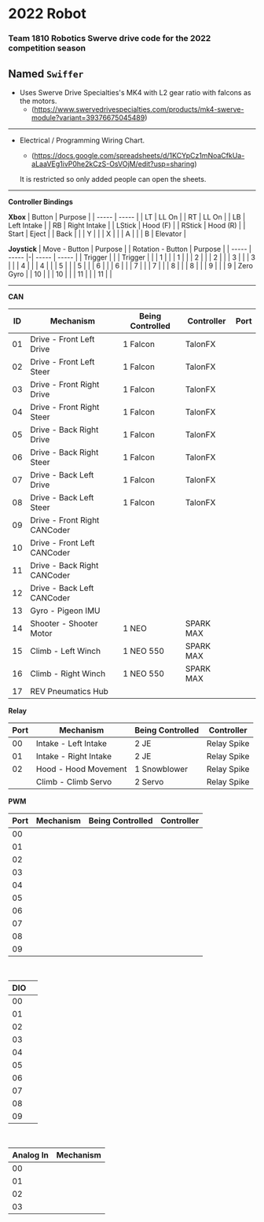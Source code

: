 # 2022 Robot

### Team 1810 Robotics Swerve drive code for the 2022 competition season
**Named `Swiffer`**
---

* Uses Swerve Drive Specialties's MK4 with L2 gear ratio with falcons as the motors.
    * (https://www.swervedrivespecialties.com/products/mk4-swerve-module?variant=39376675045489)

---

* Electrical / Programming Wiring Chart.
    * (https://docs.google.com/spreadsheets/d/1KCYpCz1mNoaCfkUa-aLaaVEg1ivP0he2kCzS-OsVOjM/edit?usp=sharing)

    It is restricted so only added people can open the sheets.

---

**Controller Bindings**

**Xbox**
| Button | Purpose      |
| -----  | -----        |
| LT     | LL On        |
| RT     | LL On        |
| LB     | Left Intake  |
| RB     | Right Intake |
| LStick | Hood (F)     |
| RStick | Hood (R)     |
| Start  | Eject        |
| Back   |              |
| Y      |              |
| X      |              |
| A      |              |
| B      | Elevator     |


**Joystick**
| Move - Button  | Purpose | | Rotation - Button | Purpose   |
| -----          | -----   |-| -----             | -----     |
| Trigger        |         | | Trigger           |           |
| 1              |         | | 1                 |           |
| 2              |         | | 2                 |           |
| 3              |         | | 3                 |           |
| 4              |         | | 4                 |           |
| 5              |         | | 5                 |           |
| 6              |         | | 6                 |           |
| 7              |         | | 7                 |           |
| 8              |         | | 8                 |           |
| 9              |         | | 9                 | Zero Gyro |
| 10             |         | | 10                |           |
| 11             |         | | 11                |           |

---

**CAN**

| ID     | Mechanism                    | Being Controlled | Controller | Port  |
| -----  | -----                        | -----            | -----      | ----- |
| 01     | Drive - Front Left Drive     | 1 Falcon         | TalonFX    |       |
| 02     | Drive - Front Left Steer     | 1 Falcon         | TalonFX    |       |
| 03     | Drive - Front Right Drive    | 1 Falcon         | TalonFX    |       |
| 04     | Drive - Front Right Steer    | 1 Falcon         | TalonFX    |       |
| 05     | Drive - Back Right Drive     | 1 Falcon         | TalonFX    |       |
| 06     | Drive - Back Right Steer     | 1 Falcon         | TalonFX    |       |
| 07     | Drive - Back Left Drive      | 1 Falcon         | TalonFX    |       |
| 08     | Drive - Back Left Steer      | 1 Falcon         | TalonFX    |       |
| 09     | Drive - Front Right CANCoder |                  |            |       |
| 10     | Drive - Front Left CANCoder  |                  |            |       |
| 11     | Drive - Back Right CANCoder  |                  |            |       |
| 12     | Drive - Back Left CANCoder   |                  |            |       |
| 13     | Gyro - Pigeon IMU            |                  |            |       |
| 14     | Shooter - Shooter Motor      | 1 NEO            | SPARK MAX  |       |
| 15     | Climb - Left Winch           | 1 NEO 550        | SPARK MAX  |       |
| 16     | Climb - Right Winch          | 1 NEO 550        | SPARK MAX  |       |
| 17     | REV Pneumatics Hub           |                  |            |       |

**Relay**

| Port |  Mechanism            | Being Controlled | Controller     |
| -----| -----                 | -----            | -----          |
| 00   | Intake - Left Intake  | 2 JE             | Relay Spike    |
| 01   | Intake - Right Intake | 2 JE             | Relay Spike    |
| 02   | Hood - Hood Movement  | 1 Snowblower     | Relay Spike    |
|      | Climb - Climb Servo   | 2 Servo          | Relay Spike    |

**PWM**

| Port  | Mechanism | Being Controlled | Controller |
| ----- | -----     | -----            | -----      |
| 00    |           |                  |            | 
| 01    |           |                  |            | 
| 02    |           |                  |            | 
| 03    |           |                  |            | 
| 04    |           |                  |            | 
| 05    |           |                  |            | 
| 06    |           |                  |            | 
| 07    |           |                  |            | 
| 08    |           |                  |            | 
| 09    |           |                  |            | 
<br>

| DIO   |       |
| ----- | ----- |
| 00    |       |
| 01    |       | 
| 02    |       | 
| 03    |       |
| 04    |       | 
| 05    |       | 
| 06    |       | 
| 07    |       | 
| 08    |       | 
| 09    |       |
<br>

| Analog ln | Mechanism |
| -----     | -----     |
| 00        |           |
| 01        |           |
| 02        |           |
| 03        |           |

